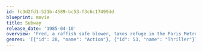 ```yaml
---
id: fc3d2fd1-521b-4589-bc53-f3c6c17499dd
blueprint: movie
title: Subway
release_date: '1985-04-10'
overview: 'Fred, a raffish safe blower, takes refuge in the Paris Metro after being chased by the henchmen of a shady businessman from whom he has just stolen some documents. While hiding out in the back rooms and conduits of the Metro, Fred encounters a subterranean society of eccentric characters and petty criminals. Despite being pursued by the henchmen, Fred finds the time to flirt with Héléna, blow a safe, rob a train, evade the hapless Metro police, and start a rock band'
genres: '[{"id": 28, "name": "Action"}, {"id": 53, "name": "Thriller"}]'
---
```

